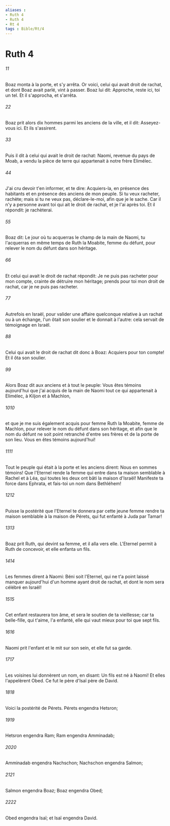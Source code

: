 ```yaml
---
aliases : 
- Ruth 4
- Ruth 4
- Rt 4
tags : Bible/Rt/4
---
```


# Ruth 4

###### 11
Boaz monta à la porte, et s'y arrêta. Or voici, celui qui avait droit de rachat, et dont Boaz avait parlé, vint à passer. Boaz lui dit: Approche, reste ici, toi un tel. Et il s'approcha, et s'arrêta.
###### 22
Boaz prit alors dix hommes parmi les anciens de la ville, et il dit: Asseyez-vous ici. Et ils s'assirent.
###### 33
Puis il dit à celui qui avait le droit de rachat: Naomi, revenue du pays de Moab, a vendu la pièce de terre qui appartenait à notre frère Elimélec.
###### 44
J'ai cru devoir t'en informer, et te dire: Acquiers-la, en présence des habitants et en présence des anciens de mon peuple. Si tu veux racheter, rachète; mais si tu ne veux pas, déclare-le-moi, afin que je le sache. Car il n'y a personne avant toi qui ait le droit de rachat, et je l'ai après toi. Et il répondit: je rachèterai.
###### 55
Boaz dit: Le jour où tu acquerras le champ de la main de Naomi, tu l'acquerras en même temps de Ruth la Moabite, femme du défunt, pour relever le nom du défunt dans son héritage.
###### 66
Et celui qui avait le droit de rachat répondit: Je ne puis pas racheter pour mon compte, crainte de détruire mon héritage; prends pour toi mon droit de rachat, car je ne puis pas racheter.
###### 77
Autrefois en Israël, pour valider une affaire quelconque relative à un rachat ou à un échange, l'un ôtait son soulier et le donnait à l'autre: cela servait de témoignage en Israël.
###### 88
Celui qui avait le droit de rachat dit donc à Boaz: Acquiers pour ton compte! Et il ôta son soulier.
###### 99
Alors Boaz dit aux anciens et à tout le peuple: Vous êtes témoins aujourd'hui que j'ai acquis de la main de Naomi tout ce qui appartenait à Elimélec, à Kiljon et à Machlon,
###### 1010
et que je me suis également acquis pour femme Ruth la Moabite, femme de Machlon, pour relever le nom du défunt dans son héritage, et afin que le nom du défunt ne soit point retranché d'entre ses frères et de la porte de son lieu. Vous en êtes témoins aujourd'hui!
###### 1111
Tout le peuple qui était à la porte et les anciens dirent: Nous en sommes témoins! Que l'Eternel rende la femme qui entre dans ta maison semblable à Rachel et à Léa, qui toutes les deux ont bâti la maison d'Israël! Manifeste ta force dans Ephrata, et fais-toi un nom dans Bethléhem!
###### 1212
Puisse la postérité que l'Eternel te donnera par cette jeune femme rendre ta maison semblable à la maison de Pérets, qui fut enfanté à Juda par Tamar!
###### 1313
Boaz prit Ruth, qui devint sa femme, et il alla vers elle. L'Eternel permit à Ruth de concevoir, et elle enfanta un fils.
###### 1414
Les femmes dirent à Naomi: Béni soit l'Eternel, qui ne t'a point laissé manquer aujourd'hui d'un homme ayant droit de rachat, et dont le nom sera célébré en Israël!
###### 1515
Cet enfant restaurera ton âme, et sera le soutien de ta vieillesse; car ta belle-fille, qui t'aime, l'a enfanté, elle qui vaut mieux pour toi que sept fils.
###### 1616
Naomi prit l'enfant et le mit sur son sein, et elle fut sa garde.
###### 1717
Les voisines lui donnèrent un nom, en disant: Un fils est né à Naomi! Et elles l'appelèrent Obed. Ce fut le père d'Isaï père de David.
###### 1818
Voici la postérité de Pérets. Pérets engendra Hetsron;
###### 1919
Hetsron engendra Ram; Ram engendra Amminadab;
###### 2020
Amminadab engendra Nachschon; Nachschon engendra Salmon;
###### 2121
Salmon engendra Boaz; Boaz engendra Obed;
###### 2222
Obed engendra Isaï; et Isaï engendra David.
